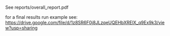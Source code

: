 See reports/overall_report.pdf

for a final results run example see: https://drive.google.com/file/d/1z8SR6F0j8JLzqeUQEHbXRElX_q9Ex9k3/view?usp=sharing
